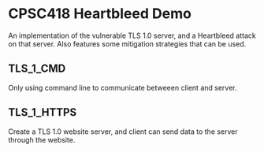 # CPSC418 Heartbleed Demo
An implementation of the vulnerable TLS 1.0 server, and a Heartbleed attack on that server. Also features some mitigation strategies that can be used.

## TLS_1_CMD
Only using command line to communicate betweeen client and server.

## TLS_1_HTTPS
Create a TLS 1.0 website server, and client can send data to the server through the website.